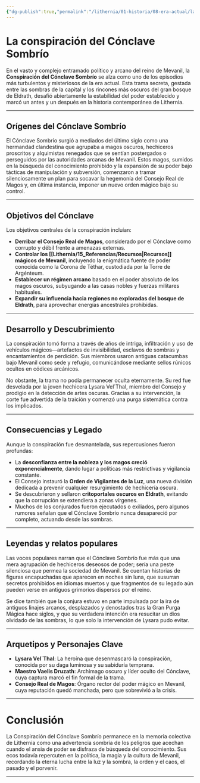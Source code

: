 ```yaml
---
{"dg-publish":true,"permalink":"/lithernia/01-historia/08-era-actual/la-conspiracion-del-conclave-sombrio/","title":"La conspiración del Cónclave Sombrío","tags":["lithernia","evento","conspiracion","mevanil","magia-oscura"]}
---
```


# La conspiración del Cónclave Sombrío

En el vasto y complejo entramado político y arcano del reino de Mevanil, la **Conspiración del Cónclave Sombrío** se alza como uno de los episodios más turbulentos y misteriosos de la era actual. Esta trama secreta, gestada entre las sombras de la capital y los rincones más oscuros del gran bosque de Eldrath, desafió abiertamente la estabilidad del poder establecido y marcó un antes y un después en la historia contemporánea de Lithernia.

---

## Orígenes del Cónclave Sombrío

El Cónclave Sombrío surgió a mediados del último siglo como una hermandad clandestina que agrupaba a magos oscuros, hechiceros proscritos y alquimistas renegados que se sentían postergados o perseguidos por las autoridades arcanas de Mevanil. Estos magos, sumidos en la búsqueda del conocimiento prohibido y la expansión de su poder bajo tácticas de manipulación y subversión, comenzaron a tramar silenciosamente un plan para socavar la hegemonía del Consejo Real de Magos y, en última instancia, imponer un nuevo orden mágico bajo su control.

---

## Objetivos del Cónclave

Los objetivos centrales de la conspiración incluían:

- **Derribar el Consejo Real de Magos**, considerado por el Cónclave como corrupto y débil frente a amenazas externas.
- **Controlar los [[Lithernia/15_Referencias/Recursos\|Recursos]] mágicos de Mevanil**, incluyendo la enigmática fuente de poder conocida como la Corona de Téthar, custodiada por la Torre de Argénteum.
- **Establecer un régimen arcano** basado en el poder absoluto de los magos oscuros, subyugando a las casas nobles y fuerzas militares habituales.
- **Expandir su influencia hacia regiones no exploradas del bosque de Eldrath**, para aprovechar energías ancestrales prohibidas.

---

## Desarrollo y Descubrimiento

La conspiración tomó forma a través de años de intriga, infiltración y uso de vehículos mágicos—artefactos de invisibilidad, esclavos de sombras y encantamientos de perdición. Sus miembros usaron antiguas catacumbas bajo Mevanil como sede y refugio, comunicándose mediante sellos rúnicos ocultos en códices arcánicos.

No obstante, la trama no podía permanecer oculta eternamente. Su red fue desvelada por la joven hechicera Lysara Vel´Thal, miembro del Consejo y prodigio en la detección de artes oscuras. Gracias a su intervención, la corte fue advertida de la traición y comenzó una purga sistemática contra los implicados.

---

## Consecuencias y Legado

Aunque la conspiración fue desmantelada, sus repercusiones fueron profundas:

- La **desconfianza entre la nobleza y los magos creció exponencialmente**, dando lugar a políticas más restrictivas y vigilancia constante.
- El Consejo instauró la **Orden de Vigilantes de la Luz**, una nueva división dedicada a prevenir cualquier resurgimiento de hechicería oscura.
- Se descubrieron y sellaron **critoportales oscuros en Eldrath**, evitando que la corrupción se extendiera a zonas vírgenes.
- Muchos de los conjurados fueron ejecutados o exiliados, pero algunos rumores señalan que el Cónclave Sombrío nunca desapareció por completo, actuando desde las sombras.

---

## Leyendas y relatos populares

Las voces populares narran que el Cónclave Sombrío fue más que una mera agrupación de hechiceros deseosos de poder; sería una peste silenciosa que permea la sociedad de Mevanil. Se cuentan historias de figuras encapuchadas que aparecen en noches sin luna, que susurran secretos prohibidos en idiomas muertos y que fragmentos de su legado aún pueden verse en antiguos grimorios dispersos por el reino.

Se dice también que la conjura estuvo en parte impulsada por la ira de antiguos linajes arcanos, desplazados y denostados tras la Gran Purga Mágica hace siglos, y que su verdadera intención era resucitar un dios olvidado de las sombras, lo que solo la intervención de Lysara pudo evitar.

---

## Arquetipos y Personajes Clave

- **Lysara Vel´Thal**: La heroína que desenmascaró la conspiración, conocida por su daga luminosa y su sabiduría temprana.
- **Maestro Vaelis Druzath**: Archimago oscuro y líder oculto del Cónclave, cuya captura marcó el fin formal de la trama.
- **Consejo Real de Magos**: Órgano rector del poder mágico en Mevanil, cuya reputación quedó manchada, pero que sobrevivió a la crisis.

---

# Conclusión

La Conspiración del Cónclave Sombrío permanece en la memoria colectiva de Lithernia como una advertencia sombría de los peligros que acechan cuando el ansia de poder se disfraza de búsqueda del conocimiento. Sus ecos todavía repercuten en la política, la magia y la cultura de Mevanil, recordando la eterna lucha entre la luz y la sombra, la orden y el caos, el pasado y el porvenir.

---
